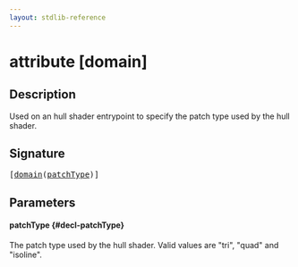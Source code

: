 ```yaml
---
layout: stdlib-reference
---
```


# attribute [domain]

## Description

Used on an hull shader entrypoint to specify the patch type used by the hull shader.

## Signature

<pre>
[<a href="/stdlib-reference/attributes/domain">domain</a>(<a href="/stdlib-reference/attributes/domain#decl-patchType" class="code_param">patchType</a>)]
</pre>

## Parameters

#### patchType {#decl-patchType}
The patch type used by the hull shader. Valid values are "tri", "quad" and "isoline".


